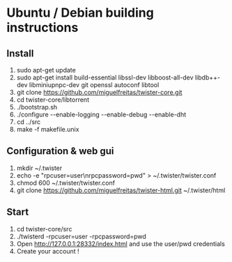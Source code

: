 # Ubuntu / Debian building instructions

## Install

1. sudo apt-get update
1. sudo apt-get install build-essential libssl-dev libboost-all-dev libdb++-dev libminiupnpc-dev git openssl autoconf libtool
1. git clone https://github.com/miguelfreitas/twister-core.git
1. cd twister-core/libtorrent
1. ./bootstrap.sh
1. ./configure --enable-logging --enable-debug --enable-dht
1. cd ../src
1. make -f makefile.unix

## Configuration & web gui

1. mkdir ~/.twister
1. echo -e "rpcuser=user\nrpcpassword=pwd" > ~/.twister/twister.conf
1. chmod 600 ~/.twister/twister.conf
1. git clone https://github.com/miguelfreitas/twister-html.git ~/.twister/html

## Start

1. cd twister-core/src
1. ./twisterd -rpcuser=user -rpcpassword=pwd
1. Open http://127.0.0.1:28332/index.html and use the user/pwd credentials
1. Create your account !
